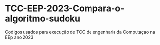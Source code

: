 # TCC-EEP-2023-Compara-o-algoritmo-sudoku
Codigos usados para execução de TCC de engenharia da Computaçao na EEp ano 2023
